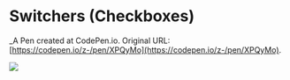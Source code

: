 # Switchers (Checkboxes)
 _A Pen created at CodePen.io. Original URL: [https://codepen.io/z-/pen/XPQyMo](https://codepen.io/z-/pen/XPQyMo).

 ![](https://i.imgur.com/NpjVyfK.gif)

